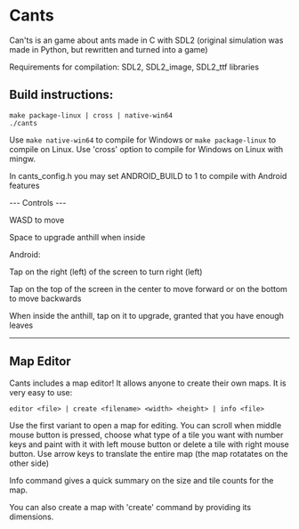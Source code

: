 # Cants
Can'ts is an game about ants made in C with SDL2 (original simulation was made in Python, but rewritten and turned into a game)

Requirements for compilation:
SDL2, SDL2_image, SDL2_ttf libraries

## Build instructions:
```console
make package-linux | cross | native-win64
./cants
```
Use `make native-win64` to compile for Windows or `make package-linux` to compile on Linux.
Use 'cross' option to compile for Windows on Linux with mingw.

In cants_config.h you may set ANDROID_BUILD to 1 to compile with Android features

--- Controls ---

WASD to move

Space to upgrade anthill when inside

Android:

Tap on the right (left) of the screen to turn right (left)

Tap on the top of the screen in the center to move forward or on the bottom to move backwards

When inside the anthill, tap on it to upgrade, granted that you have enough leaves

------------------------------------------------------------------------------------------
## Map Editor

Cants includes a map editor! It allows anyone to create their own maps. It is very easy to use:
```console
editor <file> | create <filename> <width> <height> | info <file>
```
Use the first variant to open a map for editing.
You can scroll when middle mouse button is pressed, choose what type of a tile you want with number keys and
paint with it with left mouse button or delete a tile with right mouse button.
Use arrow keys to translate the entire map (the map rotatates on the other side)

Info command gives a quick summary on the size and tile counts for the map.

You can also create a map with 'create' command by providing its dimensions.


